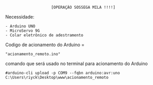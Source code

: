                         [OPERAÇÃO SOSSEGA MILA !!!!]


Necessidade:

    - Arduino UNO
    - MicroServo 9G
    - Colar eletrônico de adestramento


Codigo de acionamento do Arduino = 
    
    "acionamento_remoto.ino"


comando que será usado no terminal para acionamento do Arduino

    #arduino-cli upload -p COM9 --fqbn arduino:avr:uno C:\Users\riyck\Desktop\www\acionamento_remoto



